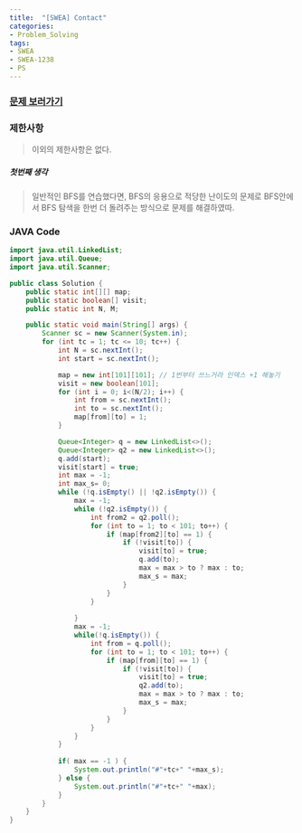 ```yaml
---
title:  "[SWEA] Contact"
categories:
- Problem_Solving
tags:
- SWEA
- SWEA-1238
- PS
---
```


### [문제 보러가기]( https://swexpertacademy.com/main/code/problem/problemDetail.do?contestProbId=AV15B1cKAKwCFAYD&categoryId=AV15B1cKAKwCFAYD&categoryType=CODE )



### 제한사항

> 이외의 제한사항은 없다.

##### 첫번째 생각

> 일반적인 BFS를 연습했다면, BFS의 응용으로 적당한 난이도의 문제로 BFS안에서 BFS 탐색을 한번 더 돌려주는 방식으로 문제를 해결하였따.



### JAVA Code

```java
import java.util.LinkedList;
import java.util.Queue;
import java.util.Scanner;

public class Solution {
	public static int[][] map;
	public static boolean[] visit;
	public static int N, M;

	public static void main(String[] args) {
		Scanner sc = new Scanner(System.in);
		for (int tc = 1; tc <= 10; tc++) {
			int N = sc.nextInt();
			int start = sc.nextInt();

			map = new int[101][101]; // 1번부터 쓰느거라 인덱스 +1 해놓기
			visit = new boolean[101];
			for (int i = 0; i<(N/2); i++) {
				int from = sc.nextInt();
				int to = sc.nextInt();
				map[from][to] = 1;
			}

			Queue<Integer> q = new LinkedList<>();
			Queue<Integer> q2 = new LinkedList<>();
			q.add(start);
			visit[start] = true;
			int max = -1;
			int max_s= 0;
			while (!q.isEmpty() || !q2.isEmpty()) {
				max = -1;
				while (!q2.isEmpty()) {
					int from2 = q2.poll();
					for (int to = 1; to < 101; to++) {
						if (map[from2][to] == 1) {
							if (!visit[to]) {
								visit[to] = true;
								q.add(to);
								max = max > to ? max : to;
								max_s = max;
							}
						}
					}
					
				}
				max = -1;
				while(!q.isEmpty()) {
					int from = q.poll();
					for (int to = 1; to < 101; to++) {
						if (map[from][to] == 1) {
							if (!visit[to]) {
								visit[to] = true;
								q2.add(to);
								max = max > to ? max : to;
								max_s = max;
							}
						}
					}
				}
			}
			
			if( max == -1 ) {
				System.out.println("#"+tc+" "+max_s);
			} else {
				System.out.println("#"+tc+" "+max);
			}
		}
	}
}
```

